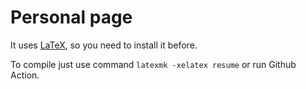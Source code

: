 # Personal page

It uses [LaTeX](https://www.latex-project.org/), so you need to install it before.

To compile just use command `latexmk -xelatex resume` or run Github Action.
